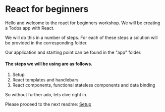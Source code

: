 # React for beginners

Hello and welcome to the react for beginners workshop. 
We will be creating a Todos app with React. 

We will do this in a number of steps. For each of these steps a solution will be provided in the corresponding folder.

Our application and starting point can be found in the "app" folder.

#### The steps we will be using are as follows.

1. Setup
2. React templates and handlebars
3. React components, functional stateless components and data binding

So without further ado, lets dive right in.

Please proceed to the next readme: [Setup](1setup.md)
